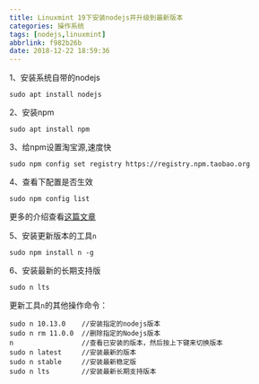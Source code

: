 ```yaml
---
title: Linuxmint 19下安装nodejs并升级到最新版本
categories: 操作系统
tags: [nodejs,linuxmint]
abbrlink: f982b26b
date: 2018-12-22 18:59:36
---
```

1、安装系统自带的nodejs

`sudo apt install nodejs`

2、安装npm

`sudo apt install npm`

3、给npm设置淘宝源,速度快

`sudo npm config set registry https://registry.npm.taobao.org`

4、查看下配置是否生效
<!--more-->
`sudo npm config list`

更多的介绍查看[这篇文章](https://www.yufael.com/posts/ef248641.html)

5、安装更新版本的工具`n`

`sudo npm install n -g`

6、安装最新的长期支持版

`sudo n lts`

更新工具`n`的其他操作命令：

```
sudo n 10.13.0    //安装指定的nodejs版本
sudo n rm 11.0.0  //删除指定的Nodejs版本
n                 //查看已安装的版本，然后按上下键来切换版本
sudo n latest     //安装最新的版本
sudo n stable     //安装最新稳定版
sudo n lts        //安装最新长期支持版本
```

